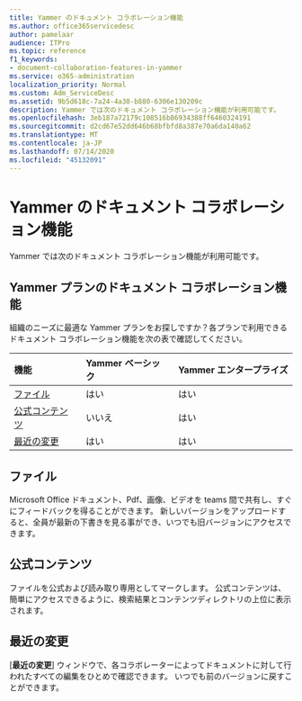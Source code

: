 ```yaml
---
title: Yammer のドキュメント コラボレーション機能
ms.author: office365servicedesc
author: pamelaar
audience: ITPro
ms.topic: reference
f1_keywords:
- document-collaboration-features-in-yammer
ms.service: o365-administration
localization_priority: Normal
ms.custom: Adm_ServiceDesc
ms.assetid: 9b5d618c-7a24-4a30-b880-6306e130209c
description: Yammer では次のドキュメント コラボレーション機能が利用可能です。
ms.openlocfilehash: 3eb187a72179c108516b86934388ff6460324191
ms.sourcegitcommit: d2cd67e52dd646b68bfbfd8a387e70a6da140a62
ms.translationtype: MT
ms.contentlocale: ja-JP
ms.lasthandoff: 07/14/2020
ms.locfileid: "45132091"
---
```

# <a name="document-collaboration-features-in-yammer"></a>Yammer のドキュメント コラボレーション機能

Yammer では次のドキュメント コラボレーション機能が利用可能です。
  
## <a name="document-collaboration-features-across-yammer-plans"></a>Yammer プランのドキュメント コラボレーション機能

組織のニーズに最適な Yammer プランをお探しですか？各プランで利用できるドキュメント コラボレーション機能を次の表で確認してください。
  
|**機能**|**Yammer ベーシック**|**Yammer エンタープライズ**|
|:-----|:-----|:-----|
|[ファイル](document-collaboration-features-in-yammer.md#files) <br/> |はい  <br/> |はい  <br/> |
|[公式コンテンツ](document-collaboration-features-in-yammer.md#official-content) <br/> |いいえ  <br/> |はい  <br/> |
|[最近の変更](document-collaboration-features-in-yammer.md#recent-changes) <br/> |はい  <br/> |はい  <br/> |

## <a name="files"></a>ファイル

Microsoft Office ドキュメント、Pdf、画像、ビデオを teams 間で共有し、すぐにフィードバックを得ることができます。 新しいバージョンをアップロードすると、全員が最新の下書きを見る事ができ、いつでも旧バージョンにアクセスできます。
  
## <a name="official-content"></a>公式コンテンツ

ファイルを公式および読み取り専用としてマークします。 公式コンテンツは、簡単にアクセスできるように、検索結果とコンテンツディレクトリの上位に表示されます。

## <a name="recent-changes"></a>最近の変更

[**最近の変更**] ウィンドウで、各コラボレーターによってドキュメントに対して行われたすべての編集をひとめで確認できます。 いつでも前のバージョンに戻すことができます。
  